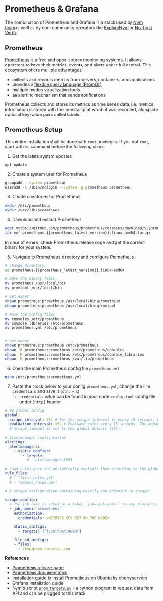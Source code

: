 # Prometheus & Grafana

The combination of Prometheus and Grafana is a stack used by [Nym team](http://grafana.nymtech.net/)as well as by core community operators like [ExploreNym](https://github.com/ExploreNYM/vps-monitor) or [No Trust Verify](https://status.notrustverify.ch/d/CW3L7dVVk/nym-mixnet?orgId=1).

<!-- Write about adventages of this setup -->

## Prometheus

[Prometheus](https://prometheus.io) is a free and open-source monitoring systems. It allows operators to have their metrics, events, and alerts under full control. This ecosystem offers multiple advantages:

- collects and records metrics from servers, containers, and applications
- provides a [flexible query language (PromQL)](https://prometheus.io/docs/prometheus/latest/querying/basics/)
- multiple modes visualization tools
- an alerting mechanism that sends notifications

Prometheus collects and stores its metrics as time series data, i.e. metrics information is stored with the timestamp at which it was recorded, alongside optional key-value pairs called labels.

## Prometheus Setup

This entire installation shall be done with `root` privileges. If you not `root`, start with `su` command before the following steps.

1. Get the latets system updates
```sh
apt update
```

2. Create a system user for Prometheus
```sh
groupadd --system prometheus
useradd -s /sbin/nologin --system -g prometheus prometheus
```

3. Create directories for Prometheus
```sh
mkdir /etc/prometheus
mkdir /var/lib/prometheus
```

4. Download and extract Prometheus
```sh
wget https://github.com/prometheus/prometheus/releases/download/v{{prometheus_latest_version}}/prometheus-{{prometheus_latest_version}}.linux-amd64.tar.gz
tar vxf prometheus-{{prometheus_latest_version}}.linux-amd64.tar.gz
```
In case of errors, check Prometheus [release page](https://github.com/prometheus/prometheus/releases/) and get the correct binary for your system.

5. Navigate to Prometheus directory and configure Prometheus
```sh
# change directory
cd prometheus-{{prometheus_latest_version}}.linux-amd64

# move the binary files
mv prometheus /usr/local/bin
mv promtool /usr/local/bin

# set owner
chown prometheus:prometheus /usr/local/bin/prometheus
chown prometheus:prometheus /usr/local/bin/promtool

# move the config files
mv consoles /etc/prometheus
mv console_libraries /etc/prometheus
mv prometheus.yml /etc/prometheus


# set owner
chown prometheus:prometheus /etc/prometheus
chown -R prometheus:prometheus /etc/prometheus/consoles
chown -R prometheus:prometheus /etc/prometheus/console_libraries
chown -R prometheus:prometheus /var/lib/prometheus
```

6. Open the main Prometheus config file `prometheus.yml`
```sh
nano /etc/prometheus/prometheus.yml
```

7. Paste the block below to your config `prometheus.yml`, change the line `credentials` and save it (`ctrl` + `x`)
    - `credentials` value can be found in your node `config.toml` config file under `[http]` header
```yaml
# my global config
global:
  scrape_interval: 15s # Set the scrape interval to every 15 seconds. Default is every 1 minute.
  evaluation_interval: 15s # Evaluate rules every 15 seconds. The default is every 1 minute.
  # scrape_timeout is set to the global default (10s).

# Alertmanager configuration
alerting:
  alertmanagers:
    - static_configs:
        - targets:
          # - alertmanager:9093

# Load rules once and periodically evaluate them according to the global 'evaluation_interval'.
rule_files:
  # - "first_rules.yml"
  # - "second_rules.yml"

# A scrape configuration containing exactly one endpoint to scrape:

scrape_configs:
  # The job name is added as a label `job=<job_name>` to any timeseries scraped from this config.
  - job_name: "prometheus"
    authorization:
      credentials: <METRICS_KEY_SET_ON_THE_NODE>

    static_configs:
      - targets: ["localhost:9090"]

    file_sd_configs:
    - files:
      - /tmp/prom_targets.json
```


**References**

* [Prometheus release page](https://prometheus.io/download/)
* [Prometheus documentation](https://prometheus.io/docs/introduction/overview/)
* Installation [guide to install Prometheus](https://www.cherryservers.com/blog/install-prometheus-ubuntu) on Ubuntu by cherryservers
* [Grafana installation guide](https://grafana.com/docs/grafana/latest/setup-grafana/installation/debian/)
* Nym's script [`prom_targets.py`](https://github.com/nymtech/nym/blob/promethus-is-our-friend/scripts/prom_targets.py) - a python program to request data from API and can be plugged to this stack
